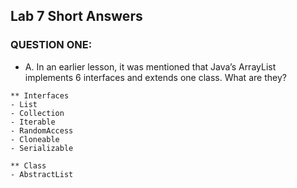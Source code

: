 ## Lab 7 Short Answers

### QUESTION ONE:
- A. In an earlier lesson, it was mentioned that Java’s ArrayList implements 6 interfaces and
  extends one class. What are they?

```aiignore
** Interfaces
- List
- Collection
- Iterable
- RandomAccess
- Cloneable
- Serializable

** Class
- AbstractList
```
